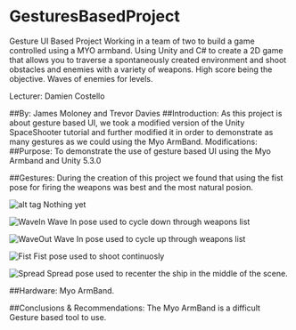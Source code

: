 # GesturesBasedProject
Gesture UI Based Project
Working in a team of two to build a game controlled using a MYO armband. Using Unity and C# to create a 2D game that allows you to traverse a spontaneously created environment and shoot obstacles and enemies with a variety of weapons.
High score being the objective.
Waves of enemies for levels.

Lecturer: Damien Costello

##By: James Moloney and Trevor Davies
##Introduction:
As this project is about gesture based UI, we took a modified version of the Unity SpaceShooter tutorial and further modified it in order to demonstrate as many gestures as we could using the Myo ArmBand.
Modifications:
##Purpose:
To demonstrate the use of gesture based UI using the Myo Armband and Unity 5.3.0

##Gestures:
During the creation of this project we found that using the fist pose for firing the weapons was best and the most natural posion.

![alt tag](https://github.com/TrevorDavies/GesturesBasedProject/blob/master/gitImages/DoubleTap.png "DoubleTap")
Nothing yet

![WaveIn](https://github.com/TrevorDavies/GesturesBasedProject/blob/master/gitImages/WaveIn.png)
Wave In pose used to cycle down through weapons list

![WaveOut](https://github.com/TrevorDavies/GesturesBasedProject/blob/master/gitImages/WaveOut.png)
Wave In pose used to cycle up through weapons list

![Fist](https://github.com/TrevorDavies/GesturesBasedProject/blob/master/gitImages/Fist.png)
Fist pose used to shoot continuosly

![Spread](https://github.com/TrevorDavies/GesturesBasedProject/blob/master/gitImages/Spread.png)
Spread pose used to recenter the ship in the middle of the scene.

##Hardware:
Myo ArmBand.

##Conclusions & Recommendations:
The Myo ArmBand is a difficult Gesture based tool to use.
